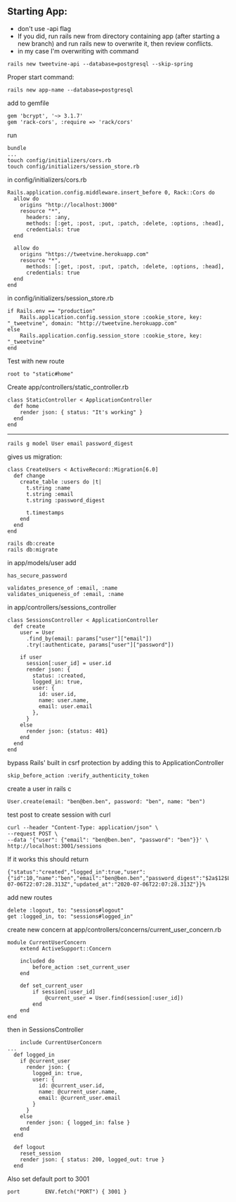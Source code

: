 ## Starting App:
- don't use -api flag
- If you did, run rails new from directory containing app (after starting a new branch) and run rails new to overwrite it, then review conflicts.
- in my case I'm overwriting with command
```
rails new tweetvine-api --database=postgresql --skip-spring
```

Proper start command:
```
rails new app-name --database=postgresql
```

add to gemfile
```
gem 'bcrypt', '~> 3.1.7'
gem 'rack-cors', :require => 'rack/cors'
```

run
```
bundle
...
touch config/initializers/cors.rb
touch config/initializers/session_store.rb
```

in config/initializers/cors.rb
```
Rails.application.config.middleware.insert_before 0, Rack::Cors do
  allow do
    origins "http://localhost:3000"
    resource "*",
      headers: :any,
      methods: [:get, :post, :put, :patch, :delete, :options, :head],
      credentials: true
  end

  allow do
    origins "https://tweetvine.herokuapp.com"
    resource "*",
      methods: [:get, :post, :put, :patch, :delete, :options, :head],
      credentials: true
  end
end
```

in config/initializers/session_store.rb
```
if Rails.env == "production"
    Rails.application.config.session_store :cookie_store, key: "_tweetvine", domain: "http://tweetvine.herokuapp.com"
else
    Rails.application.config.session_store :cookie_store, key: "_tweetvine"
end
```

Test with new route
```
root to "static#home"
```

Create app/controllers/static_controller.rb
```
class StaticController < ApplicationController
  def home
    render json: { status: "It's working" }
  end
end
```

-----------------------

```
rails g model User email password_digest
```

gives us migration:
```
class CreateUsers < ActiveRecord::Migration[6.0]
  def change
    create_table :users do |t|
      t.string :name
      t.string :email
      t.string :password_digest

      t.timestamps
    end
  end
end
```

```
rails db:create
rails db:migrate
```

in app/models/user add
```
has_secure_password

validates_presence_of :email, :name
validates_uniqueness_of :email, :name
```

in app/controllers/sessions_controller
```
class SessionsController < ApplicationController
  def create
    user = User
      .find_by(email: params["user"]["email"])
      .try(:authenticate, params["user"]["password"])
    
    if user
      session[:user_id] = user.id
      render json: {
        status: :created,
        logged_in: true,
        user: {
          id: user.id,
          name: user.name,
          email: user.email
        },
      }
    else
      render json: {status: 401}
    end
  end
end
```

bypass Rails' built in csrf protection by adding this to ApplicationController
```
skip_before_action :verify_authenticity_token
```


create a user in rails c
```
User.create(email: "ben@ben.ben", password: "ben", name: "ben")
```

test post to create session with curl
```
curl --header "Content-Type: application/json" \
--request POST \
--data '{"user": {"email": "ben@ben.ben", "password": "ben"}}' \
http://localhost:3001/sessions
```

If it works this should return
```
{"status":"created","logged_in":true,"user":{"id":10,"name":"ben","email":"ben@ben.ben","password_digest":"$2a$12$LG2w7ymuRveKvdfrX1fhAOorl5UKdBpHO5LFYIitXg6RbdSp4kMH2","created_at":"2020-07-06T22:07:28.313Z","updated_at":"2020-07-06T22:07:28.313Z"}}%  
```


add new routes
```
delete :logout, to: "sessions#logout"
get :logged_in, to: "sessions#logged_in"
```

create new concern at app/controllers/concerns/current_user_concern.rb
```
module CurrentUserConcern
    extend ActiveSupport::Concern
    
    included do
        before_action :set_current_user
    end

    def set_current_user
        if session[:user_id]
            @current_user = User.find(session[:user_id])
        end
    end
end
```

then in SessionsController
```
    include CurrentUserConcern
...
  def logged_in
    if @current_user
      render json: {
        logged_in: true,
        user: {
          id: @current_user.id,
          name: @current_user.name,
          email: @current_user.email
        }
      }
    else
      render json: { logged_in: false }
    end
  end

  def logout
    reset_session
    render json: { status: 200, logged_out: true }
  end
```

Also set default port to 3001
```
port        ENV.fetch("PORT") { 3001 }
```
